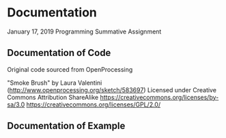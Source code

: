 # Documentation
January 17, 2019
Programming Summative Assignment
## Documentation of Code

Original code sourced from OpenProcessing

"Smoke Brush" by Laura Valentini
(http://www.openprocessing.org/sketch/583697)
Licensed under Creative Commons Attribution ShareAlike
https://creativecommons.org/licenses/by-sa/3.0
https://creativecommons.org/licenses/GPL/2.0/

## Documentation of Example
